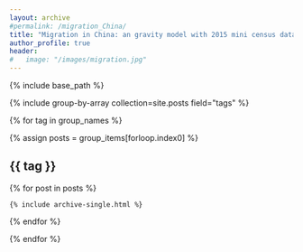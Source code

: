 ```yaml
---
layout: archive
#permalink: /migration_China/
title: "Migration in China: an gravity model with 2015 mini census data"
author_profile: true
header:
#   image: "/images/migration.jpg"
---
```


{% include base_path %}

{% include group-by-array collection=site.posts field="tags" %}



{% for tag in group_names %}

  {% assign posts = group_items[forloop.index0] %}

  <h2 id="{{ tag | slugify }}" class="archive__subtitle">{{ tag }}</h2>

  {% for post in posts %}

    {% include archive-single.html %}

  {% endfor %}

{% endfor %}  
